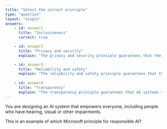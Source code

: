 ```yaml
---
title: "Select the correct principle"
type: "question"
layout: "single"
answers:
    - id: answer1
      title: "Inclusiveness"
      correct: true

    - id: answer2
      title: "Privacy and security"
      explain: "The privacy and security principle guarantees that the data the AI system was trained on is private and secure."

    - id: answer3
      title: "Reliability and safety"
      explain: "The reliability and safety principle guarantees that the AI system works reliabily and safely in any scenario."
      
    - id: answer4
      title: "Transparency"
      explain: "The transparency principle guarantees that AI systems can explain their predictions."
---
```


You are designing an AI system that empowers everyone, including people who have hearing, visual or other impairments. 

This is an example of which Microsoft principle for responsible AI?
